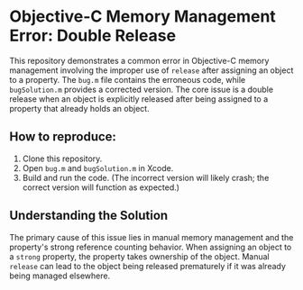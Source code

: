 # Objective-C Memory Management Error: Double Release

This repository demonstrates a common error in Objective-C memory management involving the improper use of `release` after assigning an object to a property.  The `bug.m` file contains the erroneous code, while `bugSolution.m` provides a corrected version.  The core issue is a double release when an object is explicitly released after being assigned to a property that already holds an object.

## How to reproduce:
1. Clone this repository.
2. Open `bug.m` and `bugSolution.m` in Xcode.
3. Build and run the code. (The incorrect version will likely crash; the correct version will function as expected.)

## Understanding the Solution
The primary cause of this issue lies in manual memory management and the property's strong reference counting behavior. When assigning an object to a `strong` property, the property takes ownership of the object. Manual `release` can lead to the object being released prematurely if it was already being managed elsewhere.